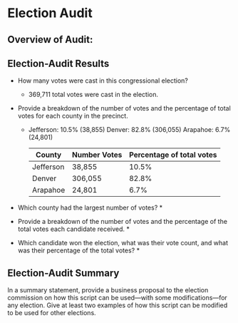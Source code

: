 # Election Audit

## Overview of Audit:



## Election-Audit Results

* How many votes were cast in this congressional election?
    * 369,711 total votes were cast in the election.

* Provide a breakdown of the number of votes and the percentage of total votes for each county in the precinct.
    * Jefferson: 10.5% (38,855)
      Denver: 82.8% (306,055)
      Arapahoe: 6.7% (24,801)
      
      | County      | Number Votes | Percentage of total votes |
      | ----------- | -----------  | ----------- |
      | Jefferson   | 38,855       | 10.5%       |
      | Denver      | 306,055      | 82.8%       |
      | Arapahoe    | 24,801       | 6.7%        |

* Which county had the largest number of votes?
    * 

* Provide a breakdown of the number of votes and the percentage of the total votes each candidate received.
    * 

* Which candidate won the election, what was their vote count, and what was their percentage of the total votes?
    * 


## Election-Audit Summary

In a summary statement, provide a business proposal to the election commission on how this script can be used—with some modifications—for any election. Give at least two examples of how this script can be modified to be used for other elections.

